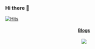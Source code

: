 ### Hi there 👋

[![Hits](https://hits.seeyoufarm.com/api/count/incr/badge.svg?url=https%3A%2F%2Fgithub.com%2Fsuyong-park&count_bg=%2379C83D&title_bg=%23555555&icon=github.svg&icon_color=%23E7E7E7&title=visitor&edge_flat=false)](https://hits.seeyoufarm.com)

<div align="center">
  <a href="https://velog.io/@spdlqjfire"><h4>Blogs</h4></a>
  <img src="https://img.shields.io/badge/velog-20C997?style=for-the-badge&logo=Velog&logoColor=black">
</div>
